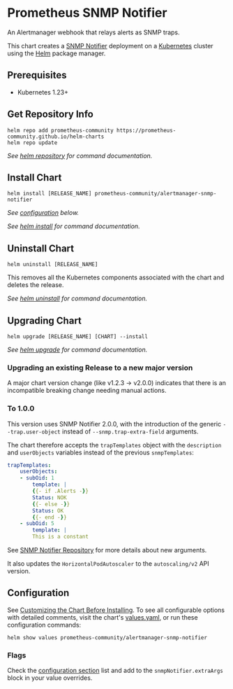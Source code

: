 # Prometheus SNMP Notifier

An Alertmanager webhook that relays alerts as SNMP traps.

This chart creates a [SNMP Notifier](https://github.com/maxwo/snmp_notifier) deployment on a [Kubernetes](http://kubernetes.io) cluster using the [Helm](https://helm.sh) package manager.

## Prerequisites

- Kubernetes 1.23+

## Get Repository Info

```console
helm repo add prometheus-community https://prometheus-community.github.io/helm-charts
helm repo update
```

_See [helm repository](https://helm.sh/docs/helm/helm_repo/) for command documentation._

## Install Chart

```console
helm install [RELEASE_NAME] prometheus-community/alertmanager-snmp-notifier
```

_See [configuration](#configuration) below._

_See [helm install](https://helm.sh/docs/helm/helm_install/) for command documentation._

## Uninstall Chart

```console
helm uninstall [RELEASE_NAME]
```

This removes all the Kubernetes components associated with the chart and deletes the release.

_See [helm uninstall](https://helm.sh/docs/helm/helm_uninstall/) for command documentation._

## Upgrading Chart

```console
helm upgrade [RELEASE_NAME] [CHART] --install
```

_See [helm upgrade](https://helm.sh/docs/helm/helm_upgrade/) for command documentation._

### Upgrading an existing Release to a new major version

A major chart version change (like v1.2.3 -> v2.0.0) indicates that there is an incompatible breaking change needing manual actions.

### To 1.0.0

This version uses SNMP Notifier 2.0.0, with the introduction of the generic `--trap.user-object` instead of `--snmp.trap-extra-field` arguments.

The chart therefore accepts the `trapTemplates` object with the `description` and `userObjects` variables instead of the previous `snmpTemplates`:

```yaml
trapTemplates:
    userObjects:
    - subOid: 1
        template: |
        {{- if .Alerts -}}
        Status: NOK
        {{- else -}}
        Status: OK
        {{- end -}}
    - subOid: 5
        template: |
        This is a constant
```

See [SNMP Notifier Repository](https://github.com/maxwo/snmp_notifier) for more details about new arguments.

It also updates the `HorizontalPodAutoscaler` to the `autoscaling/v2` API version.

## Configuration

See [Customizing the Chart Before Installing](https://helm.sh/docs/intro/using_helm/#customizing-the-chart-before-installing). To see all configurable options with detailed comments, visit the chart's [values.yaml](./values.yaml), or run these configuration commands:

```console
helm show values prometheus-community/alertmanager-snmp-notifier
```

### Flags

Check the [configuration section](https://github.com/maxwo/snmp_notifier#snmp-notifier-configuration) list and add to the `snmpNotifier.extraArgs` block in your value overrides.
